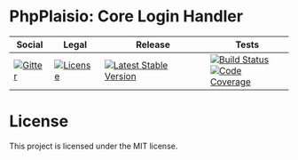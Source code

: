 # PhpPlaisio: Core Login Handler

<table>
<thead>
<tr>
<th>Social</th>
<th>Legal</th>
<th>Release</th>
<th>Tests</th>
</tr>
</thead>
<tbody>
<tr>
<td>
<a href="https://gitter.im/PhpPlaisio/PhpPlaisio"><img src="https://badges.gitter.im/PhpPlaisio/PhpPlaisio.svg" alt="Gitter"/></a>
</td>
<td>
<a href="https://packagist.org/packages/plaisio/login-handler-core"><img src="https://poser.pugx.org/plaisio/login-handler-core/license" alt="License"/></a>
</td>
<td>
<a href="https://packagist.org/packages/plaisio/login-handler-core"><img src="https://poser.pugx.org/plaisio/login-handler-core/v/stable" alt="Latest Stable Version"/></a>
</td>
<td>
<a href="https://github.com/PhpPlaisio/login-handler-core/actions/workflows/unit.yml"><img src="https://github.com/PhpPlaisio/login-handler-core/actions/workflows/unit.yml/badge.svg" alt="Build Status"/></a><br/>
<a href="https://codecov.io/gh/PhpPlaisio/login-handler-core"><img src="https://codecov.io/gh/PhpPlaisio/login-handler-core/branch/master/graph/badge.svg" alt="Code Coverage"/></a>
</td>
</tr>
</tbody>
</table>


#  License

This project is licensed under the MIT license.
